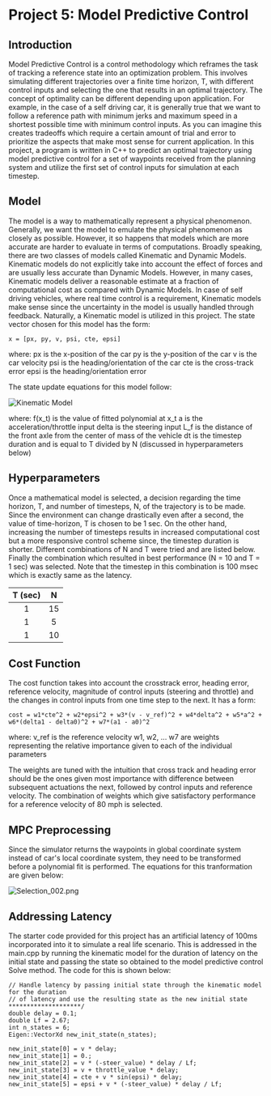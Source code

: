 # **Project 5: Model Predictive Control** 

## Introduction
Model Predictive Control is a control methodology which reframes the task of tracking a reference state into an optimization problem. This involves simulating different trajectories over a finite time horizon, T, with different control inputs and selecting the one that results in an optimal trajectory. The concept of optimality can be different depending upon application. For example, in the case of a self driving car, it is generally true that we want to follow a reference path with minimum jerks and maximum speed in a shortest possible time with minimum control inputs. As you can imagine this creates tradeoffs which require a certain amount of trial and error to prioritize the aspects that make most sense for current application. In this project, a program is written in C++ to predict an optimal trajectory using model predictive control for a set of waypoints received from the planning system and utilize the first set of control inputs for simulation at each timestep.

## Model
The model is a way to mathematically represent a physical phenomenon. Generally, we want the model to emulate the physical phenomenon as closely as possible. However, it so happens that models which are more accurate are harder to evaluate in terms of computations. Broadly speaking, there are two classes of models called Kinematic and Dynamic Models. Kinematic models do not explicitly take into account the effect of forces and are usually less accurate than Dynamic Models. However, in many cases, Kinematic models deliver a reasonable estimate at a fraction of computational cost as compared with Dynamic Models. In case of self driving vehicles, where real time control is a requirement, Kinematic models make sense since the uncertainty in the model is usually handled through feedback. Naturally, a Kinematic model is utilized in this project. The state vector chosen for this model has the form:
```
x = [px, py, v, psi, cte, epsi]
```
where:
px is the x-position of the car
py is the y-position of the car
v is the car velocity
psi is the heading/orientation of the car
cte is the cross-track error
epsi is the heading/orientation error

The state update equations for this model follow:

![Kinematic Model](https://s9.postimg.org/l13zq59zz/Selection_001.png)

where:
f(x_t) is the value of fitted polynomial at x_t
a is the acceleration/throttle input
delta is the steering input
L_f is the distance of the front axle from the center of mass of the vehicle
dt is the timestep duration and is equal to T divided by N (discussed in hyperparameters below)

## Hyperparameters
Once a mathematical model is selected, a decision regarding the time horizon, T, and number of timesteps, N, of the trajectory is to be made. Since the environment can change drastically even after a second, the value of time-horizon, T is chosen to be 1 sec. On the other hand, increasing the number of timesteps results in increased computational cost but a more responsive control scheme since, the timestep duration is shorter. Different combinations of N and T were tried and are listed below. Finally the combination which resulted in best performance (N = 10 and T = 1 sec) was selected. Note that the timestep in this combination is 100 msec which is exactly same as the latency.

|       T (sec) |       N       |
|:-------------:|:-------------:|
|       1       |       15      |
|       1       |       5       |
|       1       |       10      |

## Cost Function
The cost function takes into account the crosstrack error, heading error, reference velocity, magnitude of control inputs (steering and throttle) and the changes in control inputs from one time step to the next. It has a form:

```
cost = w1*cte^2 + w2*epsi^2 + w3*(v - v_ref)^2 + w4*delta^2 + w5*a^2 + w6*(delta1 - delta0)^2 + w7*(a1 - a0)^2
```
where:
v_ref is the reference velocity
w1, w2, ... w7 are weights representing the relative importance given to each of the individual parameters

The weights are tuned with the intuition that cross track and heading error should be the ones given most importance with difference between subsequent actuations the next, followed by control inputs and reference velocity. The combination of weights which give satisfactory performance for a reference velocity of 80 mph is selected.

## MPC Preprocessing
Since the simulator returns the waypoints in global coordinate system instead of car's local coordinate system, they need to be transformed before a polynomial fit is performed. The equations for this tranformation are given below:

![Selection_002.png](https://s9.postimg.org/hdstxq40f/Selection_002.png)

## Addressing Latency
The starter code provided for this project has an artificial latency of 100ms incorporated into it to simulate a real life scenario. This is addressed in the main.cpp by running the kinematic model for the duration of latency on the initial state and passing the state so obtained to the model predictive control Solve method. The code for this is shown below:
```
// Handle latency by passing initial state through the kinematic model for the duration
// of latency and use the resulting state as the new initial state ********************/
double delay = 0.1;
double Lf = 2.67;
int n_states = 6;
Eigen::VectorXd new_init_state(n_states);

new_init_state[0] = v * delay;
new_init_state[1] = 0.;
new_init_state[2] = v * (-steer_value) * delay / Lf; 
new_init_state[3] = v + throttle_value * delay;
new_init_state[4] = cte + v * sin(epsi) * delay;
new_init_state[5] = epsi + v * (-steer_value) * delay / Lf;
```